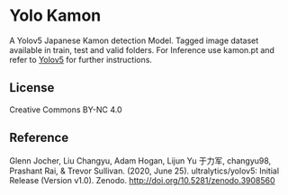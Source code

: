 # Yolo Kamon

A Yolov5 Japanese Kamon detection Model.
Tagged image dataset available in train, test and valid folders.
For Inference use kamon.pt and refer to [Yolov5](https://github.com/ultralytics/yolov5)
for further instructions.


License
---

Creative Commons BY-NC 4.0


Reference
---

Glenn Jocher, Liu Changyu, Adam Hogan, Lijun Yu 于力军, changyu98, Prashant Rai, & Trevor Sullivan. (2020, June 25). ultralytics/yolov5: Initial Release (Version v1.0). Zenodo. http://doi.org/10.5281/zenodo.3908560

